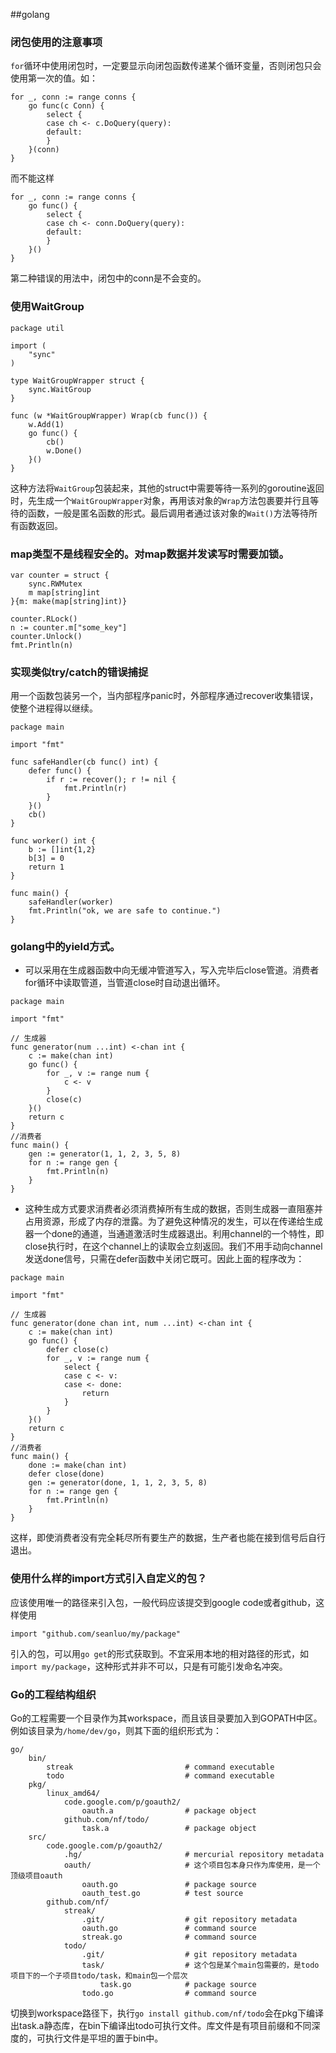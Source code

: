 ##golang
### 闭包使用的注意事项
`for`循环中使用闭包时，一定要显示向闭包函数传递某个循环变量，否则闭包只会使用第一次的值。如：
```golang
for _, conn := range conns {
    go func(c Conn) {
        select {
        case ch <- c.DoQuery(query):
        default:
        }
    }(conn)
}
```
而不能这样
```golang
for _, conn := range conns {
    go func() {
        select {
        case ch <- conn.DoQuery(query):
        default:
        }
    }()
}
```
第二种错误的用法中，闭包中的conn是不会变的。

### 使用WaitGroup
```golang
package util

import (
	"sync"
)

type WaitGroupWrapper struct {
	sync.WaitGroup
}

func (w *WaitGroupWrapper) Wrap(cb func()) {
	w.Add(1)
	go func() {
		cb()
		w.Done()
	}()
}
```
这种方法将`WaitGroup`包装起来，其他的struct中需要等待一系列的goroutine返回时，先生成一个`WaitGroupWrapper`对象，再用该对象的`Wrap`方法包裹要并行且等待的函数，一般是匿名函数的形式。最后调用者通过该对象的`Wait()`方法等待所有函数返回。

### map类型不是线程安全的。对map数据并发读写时需要加锁。
```golang
var counter = struct {
	sync.RWMutex
	m map[string]int
}{m: make(map[string]int)}

counter.RLock()
n := counter.m["some_key"]
counter.Unlock()
fmt.Println(n)
```

### 实现类似try/catch的错误捕捉
用一个函数包装另一个，当内部程序panic时，外部程序通过recover收集错误，使整个进程得以继续。
```golang
package main

import "fmt"

func safeHandler(cb func() int) {
	defer func() {
		if r := recover(); r != nil {
			fmt.Println(r)
		}
	}()
	cb()
}

func worker() int {
	b := []int{1,2}
    b[3] = 0
	return 1
}

func main() {
	safeHandler(worker)
	fmt.Println("ok, we are safe to continue.")
}
```
### golang中的yield方式。
* 可以采用在生成器函数中向无缓冲管道写入，写入完毕后close管道。消费者for循环中读取管道，当管道close时自动退出循环。
```golang
package main

import "fmt"

// 生成器
func generator(num ...int) <-chan int {
	c := make(chan int)
	go func() {
		for _, v := range num {
			c <- v
		}
		close(c)
	}()
	return c
}
//消费者
func main() {
	gen := generator(1, 1, 2, 3, 5, 8)
	for n := range gen {
		fmt.Println(n)
	}
}
```
* 这种生成方式要求消费者必须消费掉所有生成的数据，否则生成器一直阻塞并占用资源，形成了内存的泄露。为了避免这种情况的发生，可以在传递给生成器一个done的通道，当通道激活时生成器退出。利用channel的一个特性，即close执行时，在这个channel上的读取会立刻返回。我们不用手动向channel发送done信号，只需在defer函数中关闭它既可。因此上面的程序改为：

```golang
package main

import "fmt"

// 生成器
func generator(done chan int, num ...int) <-chan int {
	c := make(chan int)
	go func() {
		defer close(c)
		for _, v := range num {
			select {
			case c <- v:
			case <- done:
				return
			}
		}
	}()
	return c
}
//消费者
func main() {
	done := make(chan int)
	defer close(done)
	gen := generator(done, 1, 1, 2, 3, 5, 8)
	for n := range gen {
		fmt.Println(n)
	}
}
```
这样，即使消费者没有完全耗尽所有要生产的数据，生产者也能在接到信号后自行退出。

### 使用什么样的import方式引入自定义的包？
应该使用唯一的路径来引入包，一般代码应该提交到google code或者github，这样使用
```golang
import "github.com/seanluo/my/package"
```
引入的包，可以用`go get`的形式获取到。不宜采用本地的相对路径的形式，如`import my/package`，这种形式并非不可以，只是有可能引发命名冲突。

### Go的工程结构组织
Go的工程需要一个目录作为其workspace，而且该目录要加入到GOPATH中区。例如该目录为`/home/dev/go`，则其下面的组织形式为：
```
go/
	bin/
	    streak                         # command executable
	    todo                           # command executable
	pkg/
	    linux_amd64/
	        code.google.com/p/goauth2/
	            oauth.a                # package object
	        github.com/nf/todo/
	            task.a                 # package object
	src/
	    code.google.com/p/goauth2/
	        .hg/                       # mercurial repository metadata
	        oauth/					   # 这个项目包本身只作为库使用，是一个顶级项目oauth
	            oauth.go               # package source
	            oauth_test.go          # test source
	    github.com/nf/
	        streak/
	            .git/                  # git repository metadata
	            oauth.go               # command source
	            streak.go              # command source
	        todo/
	            .git/                  # git repository metadata
	            task/				   # 这个包是某个main包需要的，是todo项目下的一个子项目todo/task，和main包一个层次
	                task.go            # package source
	            todo.go                # command source
```
切换到workspace路径下，执行`go install github.com/nf/todo`会在pkg下编译出task.a静态库，在bin下编译出todo可执行文件。库文件是有项目前缀和不同深度的，可执行文件是平坦的置于bin中。

